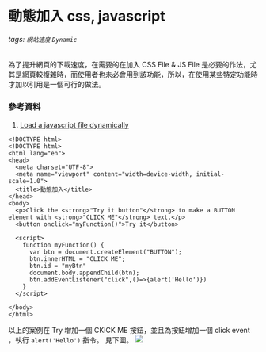# 動態加入 css, javascript
###### tags: `網站速度` `Dynamic`

為了提升網頁的下載速度，在需要的在加入 CSS File & JS File 是必要的作法，尤其是網頁較複雜時，而使用者也未必會用到該功能，所以，在使用某些特定功能時才加以引用是一個可行的做法。
### 參考資料
1. [Load a javascript file dynamically](https://htmldom.dev/load-a-javascript-file-dynamically/)

```htmlmixed=
<!DOCTYPE html>
<!DOCTYPE html>
<html lang="en">
<head>
  <meta charset="UTF-8">
  <meta name="viewport" content="width=device-width, initial-scale=1.0">
  <title>動態加入</title>
</head>
<body>
  <p>Click the <strong>"Try it button"</strong> to make a BUTTON element with <strong>"CLICK ME"</strong> text.</p>
  <button onclick="myFunction()">Try it</button>

  <script>
    function myFunction() {
      var btn = document.createElement("BUTTON");
      btn.innerHTML = "CLICK ME";
      btn.id = "myBtn"
      document.body.appendChild(btn);
      btn.addEventListener("click",()=>{alert('Hello')})
    }
  </script>
  
</body>
</html>
```
以上的案例在 Try 增加一個 CKICK ME 按鈕，並且為按鈕增加一個 click event ，執行 `alert('Hello')` 指令。
見下圖。
![](https://i.imgur.com/Cpf0j8P.png)

